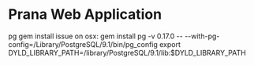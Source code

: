 Prana Web Application
======================

pg gem install issue on osx:
gem install pg -v 0.17.0 -- --with-pg-config=/Library/PostgreSQL/9.1/bin/pg_config
export DYLD_LIBRARY_PATH=/library/PostgreSQL/9.1/lib:$DYLD_LIBRARY_PATH
